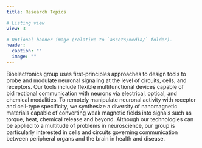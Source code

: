 ```yaml
---
title: Research Topics

# Listing view
view: 3

# Optional banner image (relative to `assets/media/` folder).
header:
  caption: ""
  image: ""
---
```


Bioelectronics group uses first-principles approaches to design tools to probe and modulate neuronal signaling at the level of circuits, cells, and receptors. Our tools include flexible multifunctional devices capable of bidirectional communication with neurons via electrical, optical, and chemical modalities. To remotely manipulate neuronal activity with receptor and cell-type specificity, we synthesize a diversity of nanomagnetic materials capable of converting weak magnetic fields into signals such as torque, heat, chemical release and beyond. Although our technologies can be applied to a multitude of problems in neuroscience, our group is particularly interested in cells and circuits governing communication between peripheral organs and the brain in health and disease.
